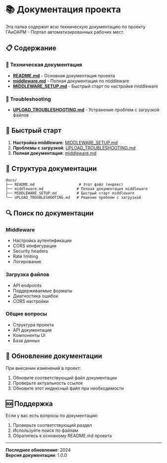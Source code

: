# 📚 Документация проекта

Эта папка содержит всю техническую документацию по проекту ГАиОАРМ - Портал автоматизированных рабочих мест.

## 📋 Содержание

### 🔧 Техническая документация

- **[README.md](../README.md)** - Основная документация проекта
- **[middleware.md](middleware.md)** - Полная документация по middleware
- **[MIDDLEWARE_SETUP.md](MIDDLEWARE_SETUP.md)** - Быстрый старт по настройке middleware

### 🐛 Troubleshooting

- **[UPLOAD_TROUBLESHOOTING.md](UPLOAD_TROUBLESHOOTING.md)** - Устранение проблем с загрузкой файлов

## 🚀 Быстрый старт

1. **Настройка middleware**: [MIDDLEWARE_SETUP.md](MIDDLEWARE_SETUP.md)
2. **Проблемы с загрузкой**: [UPLOAD_TROUBLESHOOTING.md](UPLOAD_TROUBLESHOOTING.md)
3. **Полная документация**: [middleware.md](middleware.md)

## 📁 Структура документации

```
docs/
├── README.md                    # Этот файл (индекс)
├── middleware.md               # Полная документация middleware
├── MIDDLEWARE_SETUP.md         # Быстрый старт middleware
└── UPLOAD_TROUBLESHOOTING.md   # Решение проблем с загрузкой
```

## 🔍 Поиск по документации

### Middleware
- Настройка аутентификации
- CORS конфигурация
- Security headers
- Rate limiting
- Логирование

### Загрузка файлов
- API endpoints
- Поддерживаемые форматы
- Диагностика ошибок
- CORS настройки

### Общие вопросы
- Структура проекта
- API документация
- Компоненты UI
- База данных

## 📝 Обновление документации

При внесении изменений в проект:

1. Обновите соответствующий файл документации
2. Проверьте актуальность ссылок
3. Обновите этот индексный файл при необходимости

## 🆘 Поддержка

Если у вас есть вопросы по документации:

1. Проверьте соответствующий раздел
2. Используйте поиск по файлам
3. Обратитесь к основному README.md проекта

---

**Последнее обновление**: 2024  
**Версия документации**: 1.0.0 
